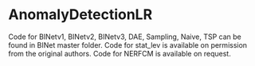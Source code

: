 # AnomalyDetectionLR
Code for BINetv1, BINetv2, BINetv3, DAE, Sampling, Naive, TSP can be found in BINet master folder.
Code for stat_lev is available on permission from the original authors.
Code for NERFCM is available on request.
